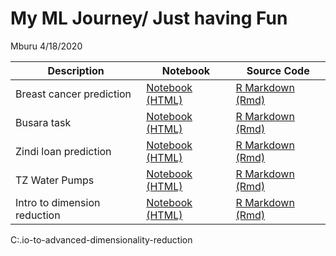 My ML Journey/ Just having Fun
================
Mburu
4/18/2020

| Description                  | Notebook                                                                                                                                 | Source Code                                                                                                    |
| ---------------------------- | ---------------------------------------------------------------------------------------------------------------------------------------- | -------------------------------------------------------------------------------------------------------------- |
| Breast cancer prediction     | [Notebook (HTML)](https://m-mburu.github.io/breast_cancer_prediction/cancer_data.nb.html)                                                | [R Markdown (Rmd)](breast_cancer_prediction/cancer_data.Rmd)                                                   |
| Busara task                  | [Notebook (HTML)](https://m-mburu.github.io/busara_task/busara-data-analysis.html)                                                       | [R Markdown (Rmd)](busara_task/busara%20data%20analysis.Rmd)                                                   |
| Zindi loan prediction        | [Notebook (HTML)](https://m-mburu.github.io/loan_prediction/loan_prediction.html)                                                        | [R Markdown (Rmd)](loan_prediction/loan_prediction.Rmd)                                                        |
| TZ Water Pumps               | [Notebook (HTML)](https://m-mburu.github.io/water_pumps_tz/water_pumps.html)                                                             | [R Markdown (Rmd)](water_pumps_tz/water_pumps.Rmd)                                                             |
| Intro to dimension reduction | [Notebook (HTML)](https://m-mburu.github.io/ntroduction-to-advanced-dimensionality-reduction/introduction_dimensionality_reduction.html) | [R Markdown (Rmd)](ntroduction-to-advanced-dimensionality-reduction/introduction_dimensionality_reduction.Rmd) |

C:.io-to-advanced-dimensionality-reduction
